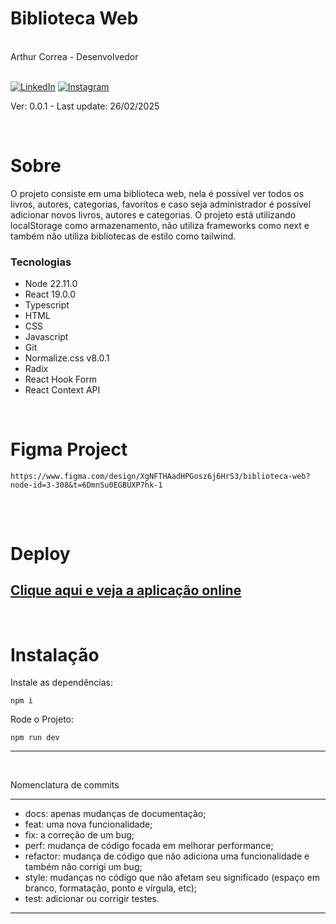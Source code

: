 <div markdown="1">

# Biblioteca Web

<br>
Arthur Correa - Desenvolvedor
<br><br>

[![LinkedIn](https://img.shields.io/badge/LinkedIn-000?style=for-the-badge&logo=linkedin&logoColor=0E76A8)](https://www.linkedin.com/in/arthurcorream/)
[![Instagram](https://img.shields.io/badge/Instagram-000?style=for-the-badge&logo=instagram)](https://www.instagram.com/arthurcoorrea/)

Ver: 0.0.1 - Last update: 26/02/2025

<br>

</div>

<div markdown="1">

# Sobre

O projeto consiste em uma biblioteca web, nela é possível ver todos os livros, autores, categorias, favoritos e caso seja administrador é possível adicionar novos livros, autores e categorias.
O projeto está utilizando localStorage como armazenamento, não utiliza frameworks como next e também não utiliza bibliotecas de estilo como tailwind.

### Tecnologias

- Node 22.11.0
- React 19.0.0
- Typescript
- HTML
- CSS
- Javascript
- Git
- Normalize.css v8.0.1
- Radix
- React Hook Form
- React Context API 

<br>

# Figma Project
~~~
https://www.figma.com/design/XgNFTHAadHPGosz6j6HrS3/biblioteca-web?node-id=3-308&t=6DmnSu0EGBUXP7hk-1
~~~

##

<br>

# Deploy

## [Clique aqui e veja a aplicação online](https://biblioteca-web-eta.vercel.app)

<br>

# Instalação

Instale as dependências:

~~~
npm i
~~~

Rode o Projeto:

~~~
npm run dev
~~~


---------

<br>

Nomenclatura de commits

---------
- docs: apenas mudanças de documentação;
- feat: uma nova funcionalidade;
- fix: a correção de um bug;
- perf: mudança de código focada em melhorar performance;
- refactor: mudança de código que não adiciona uma funcionalidade e também não corrigi um bug;
- style: mudanças no código que não afetam seu significado (espaço em branco, formatação, ponto e vírgula, etc);
- test: adicionar ou corrigir testes.
---------
